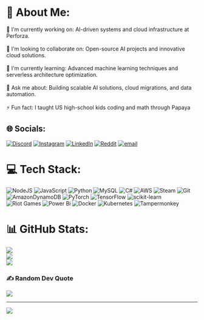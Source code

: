 # 💫 About Me:
🔭 I'm currently working on: AI-driven systems and cloud infrastructure at Perforza.<br><br>👯 I'm looking to collaborate on: Open-source AI projects and innovative cloud solutions.<br><br>🌱 I'm currently learning: Advanced machine learning techniques and serverless architecture optimization.<br><br>💬 Ask me about: Building scalable AI solutions, cloud migrations, and data automation.<br><br>⚡ Fun fact: I taught US high-school kids coding and math through Papaya


## 🌐 Socials:
[![Discord](https://img.shields.io/badge/Discord-%237289DA.svg?logo=discord&logoColor=white)](https://discord.gg/@brub6111) [![Instagram](https://img.shields.io/badge/Instagram-%23E4405F.svg?logo=Instagram&logoColor=white)](https://instagram.com/https://www.instagram.com/bruno.franklin1) [![LinkedIn](https://img.shields.io/badge/LinkedIn-%230077B5.svg?logo=linkedin&logoColor=white)](https://linkedin.com/in/www.linkedin.com/in/bruno-muniz-642227217) [![Reddit](https://img.shields.io/badge/Reddit-%23FF4500.svg?logo=Reddit&logoColor=white)](https://reddit.com/user/https://www.reddit.com/user/Select-Equipment8001/) [![email](https://img.shields.io/badge/Email-D14836?logo=gmail&logoColor=white)](mailto:brunofranklin101@gmail.com) 

# 💻 Tech Stack:
![NodeJS](https://img.shields.io/badge/node.js-6DA55F?style=for-the-badge&logo=node.js&logoColor=white) ![JavaScript](https://img.shields.io/badge/javascript-%23323330.svg?style=for-the-badge&logo=javascript&logoColor=%23F7DF1E) ![Python](https://img.shields.io/badge/python-3670A0?style=for-the-badge&logo=python&logoColor=ffdd54) ![MySQL](https://img.shields.io/badge/mysql-4479A1.svg?style=for-the-badge&logo=mysql&logoColor=white) ![C#](https://img.shields.io/badge/c%23-%23239120.svg?style=for-the-badge&logo=csharp&logoColor=white) ![AWS](https://img.shields.io/badge/AWS-%23FF9900.svg?style=for-the-badge&logo=amazon-aws&logoColor=white) ![Steam](https://img.shields.io/badge/steam-%23000000.svg?style=for-the-badge&logo=steam&logoColor=white) ![Git](https://img.shields.io/badge/git-%23F05033.svg?style=for-the-badge&logo=git&logoColor=white) ![AmazonDynamoDB](https://img.shields.io/badge/Amazon%20DynamoDB-4053D6?style=for-the-badge&logo=Amazon%20DynamoDB&logoColor=white) ![PyTorch](https://img.shields.io/badge/PyTorch-%23EE4C2C.svg?style=for-the-badge&logo=PyTorch&logoColor=white) ![TensorFlow](https://img.shields.io/badge/TensorFlow-%23FF6F00.svg?style=for-the-badge&logo=TensorFlow&logoColor=white) ![scikit-learn](https://img.shields.io/badge/scikit--learn-%23F7931E.svg?style=for-the-badge&logo=scikit-learn&logoColor=white) ![Riot Games](https://img.shields.io/badge/riotgames-D32936.svg?style=for-the-badge&logo=riotgames&logoColor=white) ![Power Bi](https://img.shields.io/badge/power_bi-F2C811?style=for-the-badge&logo=powerbi&logoColor=black) ![Docker](https://img.shields.io/badge/docker-%230db7ed.svg?style=for-the-badge&logo=docker&logoColor=white) ![Kubernetes](https://img.shields.io/badge/kubernetes-%23326ce5.svg?style=for-the-badge&logo=kubernetes&logoColor=white) ![Tampermonkey](https://img.shields.io/badge/tampermonkey-%2300485B.svg?style=for-the-badge&logo=tampermonkey&logoColor=white)
# 📊 GitHub Stats:
![](https://github-readme-stats.vercel.app/api?username=Brub539&theme=dark&hide_border=false&include_all_commits=false&count_private=false)<br/>
![](https://github-readme-streak-stats.herokuapp.com/?user=Brub539&theme=dark&hide_border=false)<br/>
![](https://github-readme-stats.vercel.app/api/top-langs/?username=Brub539&theme=dark&hide_border=false&include_all_commits=false&count_private=false&layout=compact)

### ✍️ Random Dev Quote
![](https://quotes-github-readme.vercel.app/api?type=vetical&theme=radical)

---
[![](https://visitcount.itsvg.in/api?id=Brub539&icon=0&color=0)](https://visitcount.itsvg.in)

<!-- Proudly created with GPRM ( https://gprm.itsvg.in ) -->
